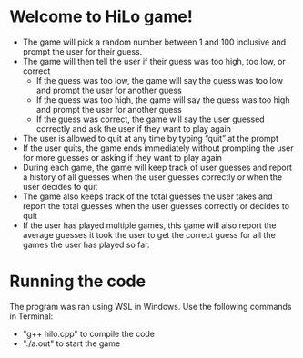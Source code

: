 # Welcome to HiLo game!
- The game will pick a random number between 1 and 100 inclusive and prompt the user for their guess.
- The game will then tell the user if their guess was too high, too low, or correct
  - If the guess was too low, the game will say the guess was too low and prompt the user for another guess
  - If the guess was too high, the game will say the guess was too high and prompt the user for another guess
  - If the guess was correct, the game will say the user guessed correctly and ask the user if they want to play again
- The user is allowed to quit at any time by typing “quit” at the prompt
- If the user quits, the game ends immediately without prompting the user for more guesses or asking if they want to play again
- During each game, the game will keep track of user guesses and report a history of all guesses when the user guesses correctly or when the user decides to quit
- The game also keeps track of the total guesses the user takes and report the total guesses when the user guesses correctly or decides to quit
- If the user has played multiple games, this game will also report the average guesses it took the user to get the correct guess for all the games the user has played so far.

# Running the code
The program was ran using WSL in Windows. Use the following commands in Terminal:
  - "g++ hilo.cpp" to compile the code
  - "./a.out" to start the game
